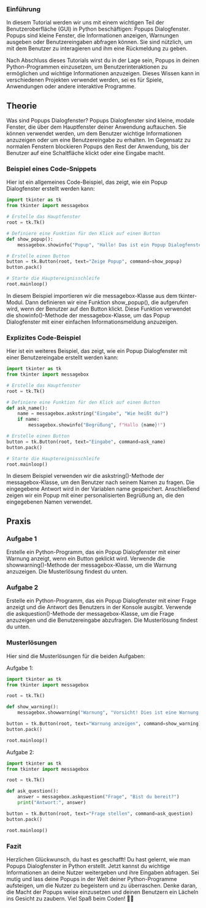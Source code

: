### Einführung

In diesem Tutorial werden wir uns mit einem wichtigen Teil der Benutzeroberfläche (GUI) in Python beschäftigen: Popups Dialogfenster. Popups sind kleine Fenster, die Informationen anzeigen, Warnungen ausgeben oder Benutzereingaben abfragen können. Sie sind nützlich, um mit dem Benutzer zu interagieren und ihm eine Rückmeldung zu geben.

Nach Abschluss dieses Tutorials wirst du in der Lage sein, Popups in deinen Python-Programmen einzusetzen, um Benutzerinteraktionen zu ermöglichen und wichtige Informationen anzuzeigen. Dieses Wissen kann in verschiedenen Projekten verwendet werden, sei es für Spiele, Anwendungen oder andere interaktive Programme.

## Theorie

Was sind Popups Dialogfenster?
Popups Dialogfenster sind kleine, modale Fenster, die über dem Hauptfenster deiner Anwendung auftauchen. Sie können verwendet werden, um dem Benutzer wichtige Informationen anzuzeigen oder um eine Benutzereingabe zu erhalten. Im Gegensatz zu normalen Fenstern blockieren Popups den Rest der Anwendung, bis der Benutzer auf eine Schaltfläche klickt oder eine Eingabe macht.

### Beispiel eines Code-Snippets
Hier ist ein allgemeines Code-Beispiel, das zeigt, wie ein Popup Dialogfenster erstellt werden kann:

```python
import tkinter as tk
from tkinter import messagebox

# Erstelle das Hauptfenster
root = tk.Tk()

# Definiere eine Funktion für den Klick auf einen Button
def show_popup():
    messagebox.showinfo("Popup", "Hallo! Das ist ein Popup Dialogfenster.")

# Erstelle einen Button
button = tk.Button(root, text="Zeige Popup", command=show_popup)
button.pack()

# Starte die Hauptereignisschleife
root.mainloop()
```
In diesem Beispiel importieren wir die messagebox-Klasse aus dem tkinter-Modul. Dann definieren wir eine Funktion show_popup(), die aufgerufen wird, wenn der Benutzer auf den Button klickt. Diese Funktion verwendet die showinfo()-Methode der messagebox-Klasse, um das Popup Dialogfenster mit einer einfachen Informationsmeldung anzuzeigen.

### Explizites Code-Beispiel
Hier ist ein weiteres Beispiel, das zeigt, wie ein Popup Dialogfenster mit einer Benutzereingabe erstellt werden kann:

```python
import tkinter as tk
from tkinter import messagebox

# Erstelle das Hauptfenster
root = tk.Tk()

# Definiere eine Funktion für den Klick auf einen Button
def ask_name():
    name = messagebox.askstring("Eingabe", "Wie heißt du?")
    if name:
        messagebox.showinfo("Begrüßung", f"Hallo {name}!")

# Erstelle einen Button
button = tk.Button(root, text="Eingabe", command=ask_name)
button.pack()

# Starte die Hauptereignisschleife
root.mainloop()
```
In diesem Beispiel verwenden wir die askstring()-Methode der messagebox-Klasse, um den Benutzer nach seinem Namen zu fragen. Die eingegebene Antwort wird in der Variablen name gespeichert. Anschließend zeigen wir ein Popup mit einer personalisierten Begrüßung an, die den eingegebenen Namen verwendet.

## Praxis
### Aufgabe 1
Erstelle ein Python-Programm, das ein Popup Dialogfenster mit einer Warnung anzeigt, wenn ein Button geklickt wird. Verwende die showwarning()-Methode der messagebox-Klasse, um die Warnung anzuzeigen. Die Musterlösung findest du unten.

### Aufgabe 2
Erstelle ein Python-Programm, das ein Popup Dialogfenster mit einer Frage anzeigt und die Antwort des Benutzers in der Konsole ausgibt. Verwende die askquestion()-Methode der messagebox-Klasse, um die Frage anzuzeigen und die Benutzereingabe abzufragen. Die Musterlösung findest du unten.

### Musterlösungen
Hier sind die Musterlösungen für die beiden Aufgaben:

Aufgabe 1:
```python
import tkinter as tk
from tkinter import messagebox

root = tk.Tk()

def show_warning():
    messagebox.showwarning("Warnung", "Vorsicht! Dies ist eine Warnung.")

button = tk.Button(root, text="Warnung anzeigen", command=show_warning)
button.pack()

root.mainloop()
```
Aufgabe 2:
```python
import tkinter as tk
from tkinter import messagebox

root = tk.Tk()

def ask_question():
    answer = messagebox.askquestion("Frage", "Bist du bereit?")
    print("Antwort:", answer)

button = tk.Button(root, text="Frage stellen", command=ask_question)
button.pack()

root.mainloop()
```
### Fazit
Herzlichen Glückwunsch, du hast es geschafft! Du hast gelernt, wie man Popups Dialogfenster in Python erstellt. Jetzt kannst du wichtige Informationen an deine Nutzer weitergeben und ihre Eingaben abfragen. Sei mutig und lass deine Popups in der Welt deiner Python-Programme aufsteigen, um die Nutzer zu begeistern und zu überraschen. Denke daran, die Macht der Popups weise einzusetzen und deinen Benutzern ein Lächeln ins Gesicht zu zaubern. Viel Spaß beim Coden! 🐍😄

